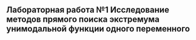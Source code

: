 ## Лабораторная работа №1 Исследование методов прямого поиска экстремума унимодальной функции одного переменного
